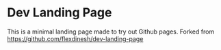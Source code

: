# Dev Landing Page
This is a minimal landing page made to try out Github pages.
Forked from https://github.com/flexdinesh/dev-landing-page
